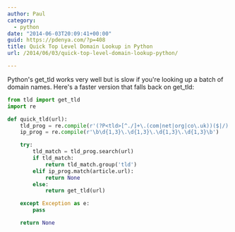 ```yaml
---
author: Paul
category:
  - python
date: "2014-06-03T20:09:41+00:00"
guid: https://pdenya.com/?p=408
title: Quick Top Level Domain Lookup in Python
url: /2014/06/03/quick-top-level-domain-lookup-python/

---
```

Python's get\_tld works very well but is slow if you're looking up a batch of domain names. Here's a faster version that falls back on get\_tld:

```python
from tld import get_tld
import re

def quick_tld(url):
    tld_prog = re.compile(r'(?P<tld>[^./]+\.(com|net|org|co\.uk))($|/)')
    ip_prog = re.compile(r'\b\d{1,3}\.\d{1,3}\.\d{1,3}\.\d{1,3}\b')

    try:
        tld_match = tld_prog.search(url)
        if tld_match:
            return tld_match.group('tld')
        elif ip_prog.match(article.url):
            return None
        else:
            return get_tld(url)

    except Exception as e:
        pass

    return None

```
